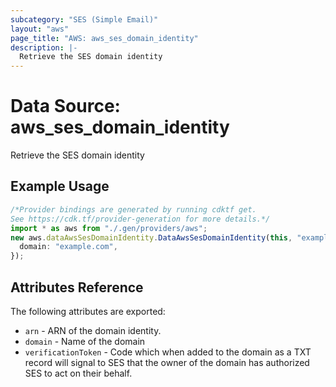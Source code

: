 ```yaml
---
subcategory: "SES (Simple Email)"
layout: "aws"
page_title: "AWS: aws_ses_domain_identity"
description: |-
  Retrieve the SES domain identity
---
```


# Data Source: aws\_ses\_domain\_identity

Retrieve the SES domain identity

## Example Usage

```typescript
/*Provider bindings are generated by running cdktf get.
See https://cdk.tf/provider-generation for more details.*/
import * as aws from "./.gen/providers/aws";
new aws.dataAwsSesDomainIdentity.DataAwsSesDomainIdentity(this, "example", {
  domain: "example.com",
});

```

## Attributes Reference

The following attributes are exported:

* `arn` - ARN of the domain identity.
* `domain` - Name of the domain
* `verificationToken` - Code which when added to the domain as a TXT record will signal to SES that the owner of the domain has authorized SES to act on their behalf.
